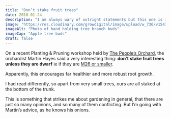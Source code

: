 ```yaml
---
title: "Don’t stake fruit trees"
date: 2018-01-24
description: "I am always wary of outright statements but this one is interesting and time saving"
image: "https://res.cloudinary.com/growdigital/image/upload/w_736/v1543958825/buds-38517307965.jpg"
imageAlt: "Photo of hand holding tree branch buds"
imageCap: "Apple tree buds"
draft: false
---
```


On a recent Planting & Pruning workshop held by [The People’s Orchard](http://www.stdogmaelsabbey.org.uk/peoplesorchard), the orchardist Martin Hayes said a very interesting thing: **don’t stake fruit trees unless they are dwarf** ie if they are [M26 or smaller](https://www.forestgarden.wales/blog/rootstock-reference/).

Apparently, this encourages far healthier and more robust root growth.

I had read differently, so apart from very small trees, ours are all staked at the bottom of the trunk.

This is something that strikes me about gardening in general, that there are just so many opinions, and so many of them conflicting. But I’m going with Martin’s advice, as he knows his onions.
